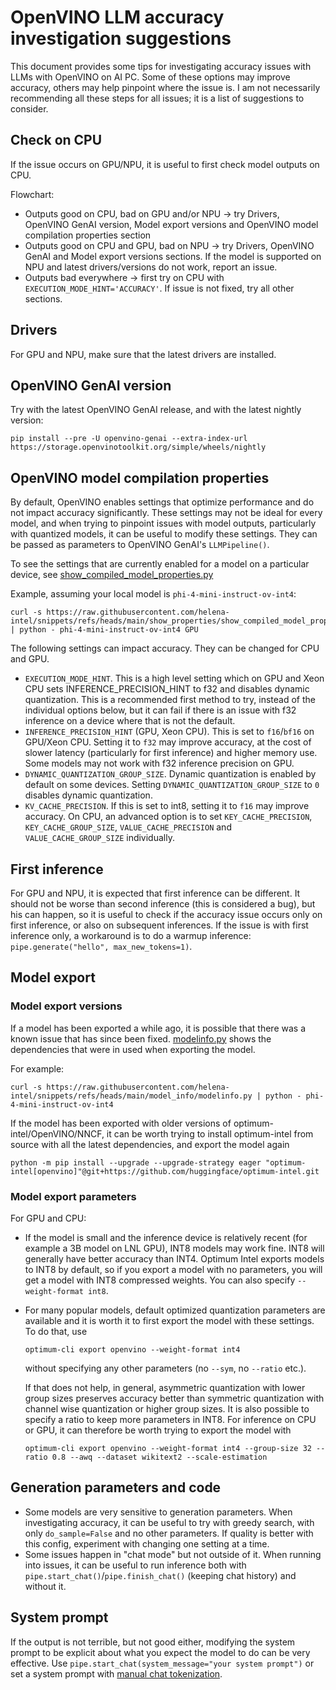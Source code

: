 # OpenVINO LLM accuracy investigation suggestions

This document provides some tips for investigating accuracy issues with LLMs with OpenVINO on AI PC. Some of these options may improve accuracy, others may help
pinpoint where the issue is. I am not necessarily recommending all these steps for all issues; it is a list of suggestions to consider.

## Check on CPU

If the issue occurs on GPU/NPU, it is useful to first check model outputs on CPU.

Flowchart:
- Outputs good on CPU, bad on GPU and/or NPU -> try Drivers, OpenVINO GenAI version, Model export versions and OpenVINO model compilation properties section
- Outputs good on CPU and GPU, bad on NPU -> try Drivers, OpenVINO GenAI and Model export versions sections. If the model is supported on NPU and latest drivers/versions do not work, report an issue.
- Outputs bad everywhere -> first try on CPU with `EXECUTION_MODE_HINT='ACCURACY'`. If issue is not fixed, try all other sections.

## Drivers

For GPU and NPU, make sure that the latest drivers are installed.

## OpenVINO GenAI version

Try with the latest OpenVINO GenAI release, and with the latest nightly version:

```
pip install --pre -U openvino-genai --extra-index-url https://storage.openvinotoolkit.org/simple/wheels/nightly          
```

## OpenVINO model compilation properties

By default, OpenVINO enables settings that optimize performance and do not impact accuracy significantly. These settings may not be ideal for every model, 
and when trying to pinpoint issues with model outputs, particularly with quantized models, it can be useful to modify these settings. They can be
passed as parameters to OpenVINO GenAI's `LLMPipeline()`. 

To see the settings that are currently enabled for a model on a particular device, see [show_compiled_model_properties.py](https://github.com/helena-intel/snippets/blob/main/show_properties/show_compiled_model_properties.py)

Example, assuming your local model is `phi-4-mini-instruct-ov-int4`:
```
curl -s https://raw.githubusercontent.com/helena-intel/snippets/refs/heads/main/show_properties/show_compiled_model_properties.py | python - phi-4-mini-instruct-ov-int4 GPU
```

The following settings can impact accuracy. They can be changed for CPU and GPU.
- `EXECUTION_MODE_HINT`. This is a high level setting which on GPU and Xeon CPU sets INFERENCE_PRECISION_HINT to f32 and disables dynamic quantization.
   This is a recommended first method to try, instead of the individual options below, but it can fail if there is an issue with f32 inference on a device where that is not the default.
- `INFERENCE_PRECISION_HINT` (GPU, Xeon CPU). This is set to `f16`/`bf16` on GPU/Xeon CPU. Setting it to `f32` may improve accuracy, at the cost of slower latency (particularly for first inference) and higher memory use. Some models may not work with f32 inference precision on GPU.
- `DYNAMIC_QUANTIZATION_GROUP_SIZE`. Dynamic quantization is enabled by default on some devices. Setting `DYNAMIC_QUANTIZATION_GROUP_SIZE` to `0` disables dynamic quantization.
- `KV_CACHE_PRECISION`. If this is set to int8, setting it to `f16` may improve accuracy. On CPU, an advanced option is to set `KEY_CACHE_PRECISION`, `KEY_CACHE_GROUP_SIZE`, `VALUE_CACHE_PRECISION` and `VALUE_CACHE_GROUP_SIZE` individually.

## First inference

For GPU and NPU, it is expected that first inference can be different. It should not be worse than second inference (this is considered a bug),
but his can happen, so it is useful to check if the accuracy issue occurs only on first inference, or also on subsequent inferences. If the issue is with first inference only,
a workaround is to do a warmup inference: `pipe.generate("hello", max_new_tokens=1)`.

## Model export

### Model export versions

If a model has been exported a while ago, it is possible that there was a known issue that has since been fixed. [modelinfo.py](https://github.com/helena-intel/snippets/blob/main/model_info/modelinfo.py
) shows the dependencies that were in used when exporting the model.

For example:
```
curl -s https://raw.githubusercontent.com/helena-intel/snippets/refs/heads/main/model_info/modelinfo.py | python - phi-4-mini-instruct-ov-int4
```

If the model has been exported with older versions of optimum-intel/OpenVINO/NNCF, it can be worth trying to install optimum-intel from source with all the latest dependencies, and export the model again

```
python -m pip install --upgrade --upgrade-strategy eager "optimum-intel[openvino]"@git+https://github.com/huggingface/optimum-intel.git
```

### Model export parameters

For GPU and CPU:

- If the model is small and the inference device is relatively recent (for example a 3B model on LNL GPU), INT8 models may work fine. INT8 will generally have better accuracy than INT4. Optimum Intel exports models to INT8 by
  default, so if you export a model with no parameters, you will get a model with INT8 compressed weights. You can also specify `--weight-format int8`.

- For many popular models, default optimized quantization parameters are available and it is worth it to first export the model with these settings. To do that, use
  ```
  optimum-cli export openvino --weight-format int4
  ```
  without specifying any other parameters (no `--sym`, no `--ratio` etc.).

  If that does not help, in general, asymmetric quantization with lower group sizes preserves accuracy better than symmetric quantization with channel wise quantization or higher group sizes. It is also possible to specify a ratio to keep more
  parameters in INT8. For inference on CPU or GPU, it can therefore be worth trying to export the model with

  ```
  optimum-cli export openvino --weight-format int4 --group-size 32 --ratio 0.8 --awq --dataset wikitext2 --scale-estimation
  ```

## Generation parameters and code

- Some models are very sensitive to generation parameters. When investigating accuracy, it can be useful to try with greedy search, with only `do_sample=False` and no other parameters. If quality is better with this config,
experiment with changing one setting at a time.
- Some issues happen in "chat mode" but not outside of it. When running into issues, it can be useful to run inference both with `pipe.start_chat()`/`pipe.finish_chat()` (keeping chat history) and without it.

## System prompt

If the output is not terrible, but not good either, modifying the system prompt to be explicit about what you expect the model to do can be very effective. Use `pipe.start_chat(system_message="your system prompt")` 
or set a system prompt with [manual chat tokenization](https://github.com/helena-intel/snippets/blob/main/llm_chat/python/llm_chat_manual.py).
